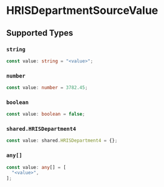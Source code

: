 # HRISDepartmentSourceValue


## Supported Types

### `string`

```typescript
const value: string = "<value>";
```

### `number`

```typescript
const value: number = 3782.45;
```

### `boolean`

```typescript
const value: boolean = false;
```

### `shared.HRISDepartment4`

```typescript
const value: shared.HRISDepartment4 = {};
```

### `any[]`

```typescript
const value: any[] = [
  "<value>",
];
```

